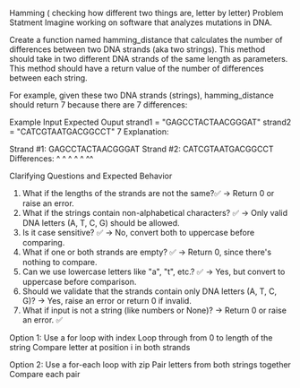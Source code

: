 Hamming ( checking how different two things are, letter by letter)
Problem Statment
Imagine working on software that analyzes mutations in DNA.

Create a function named hamming_distance that calculates the number of differences between two DNA strands (aka two strings). This method should take in two different DNA strands of the same length as parameters. This method should have a return value of the number of differences between each string.

For example, given these two DNA strands (strings), hamming_distance should return 7 because there are 7 differences:

Example Input	Expected Ouput
strand1 = "GAGCCTACTAACGGGAT"
strand2 = "CATCGTAATGACGGCCT"	7
Explanation:

Strand #1:   GAGCCTACTAACGGGAT
Strand #2:   CATCGTAATGACGGCCT
Differences: ^ ^ ^  ^ ^    ^^

Clarifying Questions and Expected Behavior
1. What if the lengths of the strands are not the same?✅
→ Return 0 or raise an error. 
2. What if the strings contain non-alphabetical characters? ✅
→ Only valid DNA letters (A, T, C, G) should be allowed.
3. Is it case sensitive? ✅
→ No, convert both to uppercase before comparing.
4. What if one or both strands are empty? ✅
→ Return 0, since there's nothing to compare.
5. Can we use lowercase letters like "a", "t", etc.? ✅
→ Yes, but convert to uppercase before comparison.
6. Should we validate that the strands contain only DNA letters (A, T, C, G)?
→ Yes, raise an error or return 0 if invalid.
7. What if input is not a string (like numbers or None)?
→ Return 0 or raise an error. ✅




Option 1: Use a for loop with index
Loop through from 0 to length of the string
Compare letter at position i in both strands


Option 2: Use a for-each loop with zip
Pair letters from both strings together
Compare each pair